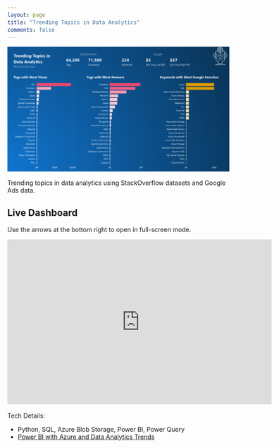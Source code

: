 ```yaml
---
layout: page
title: "Trending Topics in Data Analytics"
comments: false
---
```


![Trending Topics in Data Analytics](/assets/images/powerbi-dashboard-trending-topics-data-analytics.png)

Trending topics in data analytics using StackOverflow datasets and Google Ads data.

## Live Dashboard

Use the arrows at the bottom right to open in full-screen mode.

<iframe title="Report Section" width="600" height="373.5" src="https://app.powerbi.com/view?r=eyJrIjoiZWQ0OWM5ZWItZDYxOC00MTc5LWFjYjMtZTEwM2RmNjM0MDg1IiwidCI6ImFlYWFhOWZmLTM2ZmYtNDJjOC1hYjE5LTI0OTgzMzUxYTY0MCJ9&pageName=ReportSection" frameborder="0" allowFullScreen="true"></iframe>

Tech Details:
* Python, SQL, Azure Blob Storage, Power BI, Power Query
* [Power BI with Azure and Data Analytics Trends](../../powerbi-azure-data-analytics-trends/)